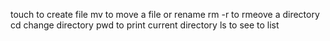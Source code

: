 touch to create file
mv to move a file or rename
rm -r to rmeove a directory
cd change directory
pwd to print current directory
ls to see to list
